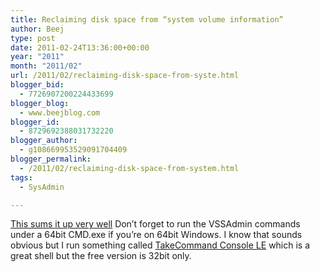 ```yaml
---
title: Reclaiming disk space from “system volume information”
author: Beej
type: post
date: 2011-02-24T13:36:00+00:00
year: "2011"
month: "2011/02"
url: /2011/02/reclaiming-disk-space-from-syste.html
blogger_bid:
  - 7726907200224433699
blogger_blog:
  - www.beejblog.com
blogger_id:
  - 8729692388031732220
blogger_author:
  - g108669953529091704409
blogger_permalink:
  - /2011/02/reclaiming-disk-space-from-system.html
tags:
  - SysAdmin

---
```

<a href="https://indrajitc.wordpress.com/2008/03/25/reclaiming-disk-space-from-system-volume-information/" target="_blank">This sums it up very well</a> Don’t forget to run the VSSAdmin commands under a 64bit CMD.exe if you’re on 64bit Windows. I know that sounds obvious but I run something called <a href="https://jpsoft.com/tccle_cmd_replacement.html" target="_blank">TakeCommand Console LE</a> which is a great shell but the free version is 32bit only.